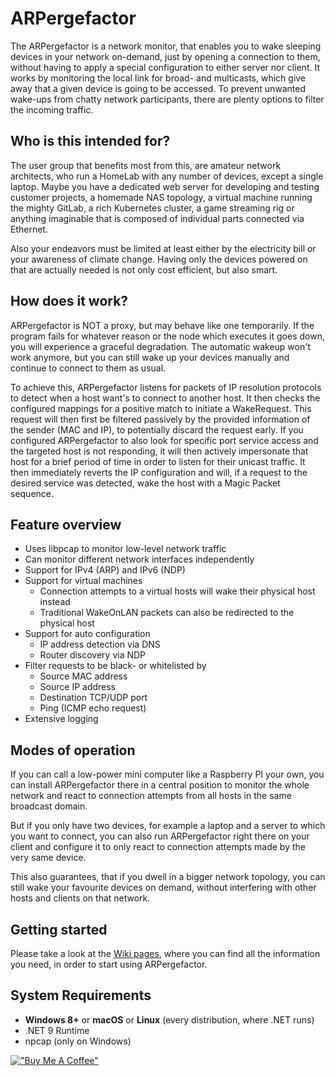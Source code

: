 # ARPergefactor

The ARPergefactor is a network monitor, that enables you to wake sleeping devices in your network on-demand, just by opening a connection to them, without having to apply a special configuration to either server nor client. It works by monitoring the local link for broad- and multicasts, which give away that a given device is going to be accessed. To prevent unwanted wake-ups from chatty network participants, there are plenty options to filter the incoming traffic.

## Who is this intended for?

The user group that benefits most from this, are amateur network architects, who run a HomeLab with any number of devices, except a single laptop. Maybe you have a dedicated web server for developing and testing customer projects, a homemade NAS topology, a virtual machine running the mighty GitLab, a rich Kubernetes cluster, a game streaming rig or anything imaginable that is composed of individual parts connected via Ethernet.

Also your endeavors must be limited at least either by the electricity bill or your awareness of climate change. Having only the devices powered on that are actually needed is not only cost efficient, but also smart.

## How does it work?

ARPergefactor is NOT a proxy, but may behave like one temporarily. If the program fails for whatever reason or the node which executes it goes down, you will experience a graceful degradation. The automatic wakeup won't work anymore, but you can still wake up your devices manually and continue to connect to them as usual. 

To achieve this, ARPergefactor listens for packets of IP resolution protocols to detect when a host want's to connect to another host. It then checks the configured mappings for a positive match to initiate a WakeRequest. This request will then first be filtered passively by the provided information of the sender (MAC and IP), to potentially discard the request early. If you configured ARPergefactor to also look for specific port service access and the targeted host is not responding, it will then actively impersonate that host for a brief period of time in order to listen for their unicast traffic. It then immediately reverts the IP configuration and will, if a request to the desired service was detected, wake the host with a Magic Packet sequence.

## Feature overview

- Uses libpcap to monitor low-level network traffic
- Can monitor different network interfaces independently
- Support for IPv4 (ARP) and IPv6 (NDP)
- Support for virtual machines
    - Connection attempts to a virtual hosts will wake their physical host instead
    - Traditional WakeOnLAN packets can also be redirected to the physical host
- Support for auto configuration
    - IP address detection via DNS
    - Router discovery via NDP
- Filter requests to be black- or whitelisted by
    - Source MAC address
    - Source IP address
    - Destination TCP/UDP port
    - Ping (ICMP echo request)
- Extensive logging

## Modes of operation

If you can call a low-power mini computer like a Raspberry PI your own, you can install ARPergefactor there in a central position to monitor the whole network and react to connection attempts from all hosts in the same broadcast domain.

But if you only have two devices, for example a laptop and a server to which you want to connect, you can also run ARPergefactor right there on your client and configure it to only react to connection attempts made by the very same device.

This also guarantees, that if you dwell in a bigger network topology, you can still wake your favourite devices on demand, without interfering with other hosts and clients on that network.

## Getting started

Please take a look at the [Wiki pages](https://github.com/MadWizardDE/ARPergefactor/wiki), where you can find all the information you need, in order to start using ARPergefactor.

## System Requirements

- **Windows 8+** or **macOS** or **Linux** (every distribution, where .NET runs)
- .NET 9 Runtime
- npcap (only on Windows)

[!["Buy Me A Coffee"](https://www.buymeacoffee.com/assets/img/custom_images/orange_img.png)](https://coff.ee/MadWizardDE)
